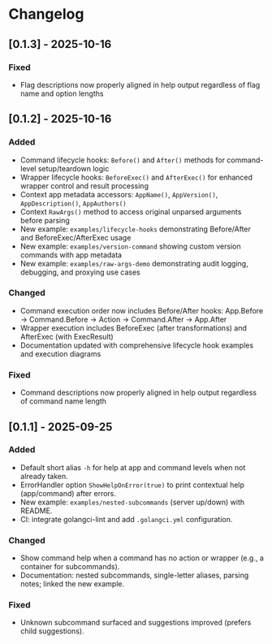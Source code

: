# Changelog

## [0.1.3] - 2025-10-16

### Fixed
- Flag descriptions now properly aligned in help output regardless of flag name and option lengths

## [0.1.2] - 2025-10-16

### Added
- Command lifecycle hooks: `Before()` and `After()` methods for command-level setup/teardown logic
- Wrapper lifecycle hooks: `BeforeExec()` and `AfterExec()` for enhanced wrapper control and result processing
- Context app metadata accessors: `AppName()`, `AppVersion()`, `AppDescription()`, `AppAuthors()`
- Context `RawArgs()` method to access original unparsed arguments before parsing
- New example: `examples/lifecycle-hooks` demonstrating Before/After and BeforeExec/AfterExec usage
- New example: `examples/version-command` showing custom version commands with app metadata
- New example: `examples/raw-args-demo` demonstrating audit logging, debugging, and proxying use cases

### Changed
- Command execution order now includes Before/After hooks: App.Before → Command.Before → Action → Command.After → App.After
- Wrapper execution includes BeforeExec (after transformations) and AfterExec (with ExecResult)
- Documentation updated with comprehensive lifecycle hook examples and execution diagrams

### Fixed
- Command descriptions now properly aligned in help output regardless of command name length

## [0.1.1] - 2025-09-25

### Added
- Default short alias `-h` for help at app and command levels when not already taken.
- ErrorHandler option `ShowHelpOnError(true)` to print contextual help (app/command) after errors.
- New example: `examples/nested-subcommands` (server up/down) with README.
- CI: integrate golangci-lint and add `.golangci.yml` configuration.

### Changed
- Show command help when a command has no action or wrapper (e.g., a container for subcommands).
- Documentation: nested subcommands, single-letter aliases, parsing notes; linked the new example.

### Fixed
- Unknown subcommand surfaced and suggestions improved (prefers child suggestions).


